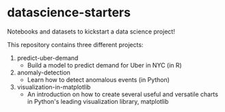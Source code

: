 # datascience-starters
Notebooks and datasets to kickstart a data science project!

This repository contains three different projects:
1. predict-uber-demand 
	* Build a model to predict demand for Uber in NYC (in R)
2. anomaly-detection
	* Learn how to detect anomalous events (in Python)
3. visualization-in-matplotlib
	* An introduction on how to create several useful and versatile charts in Python's leading visualization library, matplotlib
